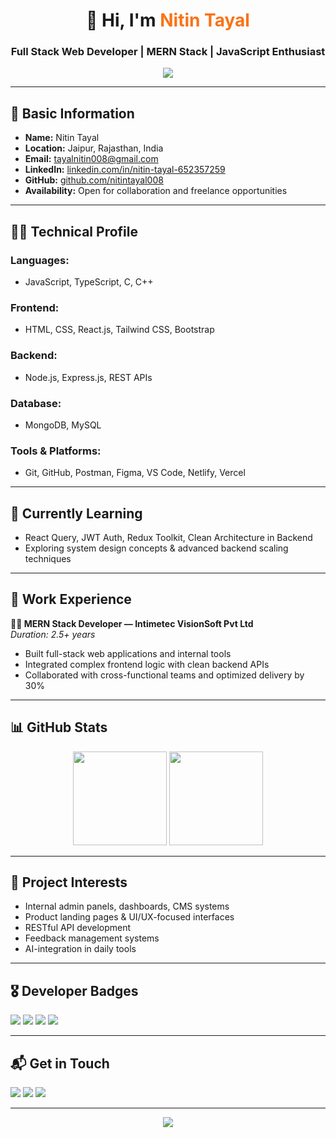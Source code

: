 <!-- 🧾 Developer Biodata Style GitHub README for Nitin Tayal -->

<h1 align="center">👋 Hi, I'm <span style="color:#f97316;">Nitin Tayal</span></h1>
<h3 align="center">Full Stack Web Developer | MERN Stack | JavaScript Enthusiast</h3>

<p align="center">
  <img src="https://readme-typing-svg.demolab.com?font=Fira+Code&size=22&pause=1000&color=22D3EE&center=true&vCenter=true&width=500&lines=Turning+Ideas+into+Code;Clean+Code+%7C+Pixel+Perfect+UI;Developer+%7C+Collaborator+%7C+Problem+Solver" />
</p>

---

## 📄 Basic Information

- **Name:** Nitin Tayal  
- **Location:** Jaipur, Rajasthan, India  
- **Email:** tayalnitin008@gmail.com  
- **LinkedIn:** [linkedin.com/in/nitin-tayal-652357259](https://www.linkedin.com/in/nitin-tayal-652357259/)  
- **GitHub:** [github.com/nitintayal008](https://github.com/nitintayal008)  
- **Availability:** Open for collaboration and freelance opportunities  

---

## 👨‍💻 Technical Profile

### Languages:
- JavaScript, TypeScript, C, C++

### Frontend:
- HTML, CSS, React.js, Tailwind CSS, Bootstrap

### Backend:
- Node.js, Express.js, REST APIs

### Database:
- MongoDB, MySQL

### Tools & Platforms:
- Git, GitHub, Postman, Figma, VS Code, Netlify, Vercel

---

## 🧠 Currently Learning

- React Query, JWT Auth, Redux Toolkit, Clean Architecture in Backend  
- Exploring system design concepts & advanced backend scaling techniques

---

## 🧳 Work Experience

**👨‍💻 MERN Stack Developer — Intimetec VisionSoft Pvt Ltd**  
*Duration: 2.5+ years*  
- Built full-stack web applications and internal tools  
- Integrated complex frontend logic with clean backend APIs  
- Collaborated with cross-functional teams and optimized delivery by 30%

---

## 📊 GitHub Stats

<p align="center">
  <img src="https://github-readme-stats.vercel.app/api?username=nitintayal008&show_icons=true&theme=default&hide_title=true" height="150"/>
  <img src="https://github-readme-streak-stats.herokuapp.com/?user=nitintayal008&theme=default" height="150"/>
</p>

---

## 💼 Project Interests

- Internal admin panels, dashboards, CMS systems  
- Product landing pages & UI/UX-focused interfaces  
- RESTful API development  
- Feedback management systems  
- AI-integration in daily tools  

---

## 🎖️ Developer Badges

<p align="left">
  <img src="https://img.shields.io/badge/MERN%20Stack-Developer-green?style=flat-square" />
  <img src="https://img.shields.io/badge/Code-Clean%20%26%20Performant-blue?style=flat-square" />
  <img src="https://img.shields.io/badge/Loves-JavaScript-yellow?style=flat-square" />
  <img src="https://img.shields.io/badge/Status-Available%20for%20Collab-brightgreen?style=flat-square" />
</p>

---

## 📬 Get in Touch

<p>
  <a href="mailto:tayalnitin008@gmail.com"><img src="https://img.shields.io/badge/Gmail-Contact-red?style=for-the-badge&logo=gmail&logoColor=white" /></a>
  <a href="https://www.linkedin.com/in/nitin-tayal-652357259/"><img src="https://img.shields.io/badge/LinkedIn-Message-blue?style=for-the-badge&logo=linkedin&logoColor=white" /></a>
  <a href="https://github.com/nitintayal008"><img src="https://img.shields.io/badge/GitHub-Profile-black?style=for-the-badge&logo=github&logoColor=white" /></a>
</p>

---

<p align="center">
  <img src="https://capsule-render.vercel.app/api?type=waving&color=0abde3&height=100&section=footer"/>
</p>
